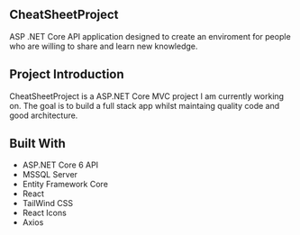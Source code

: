 CheatSheetProject
--
ASP .NET Core API application designed to create an enviroment for people who are willing to share and learn new knowledge.

Project Introduction
--
CheatSheetProject is a ASP.NET Core MVC project I am currently working on.
The goal is to build a full stack app whilst maintaing quality code and good architecture.

Built With
--
- ASP.NET Core 6 API
- MSSQL Server
- Entity Framework Core
- React
- TailWind CSS
- React Icons
- Axios